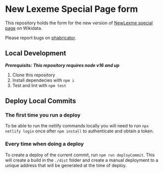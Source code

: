 # New Lexeme Special Page form

This repository holds the form for the new version of [NewLexme special page](https://www.wikidata.org/wiki/Special:NewLexeme) on Wikidata.

Please report bugs on [phabricator](https://phabricator.wikimedia.org/project/view/5674/).

## Local Development

_**Prerequisits: This repository requires node v16 and up**_

1. Clone this repository
2. Install dependecies with `npm i`
3. Test and lint with `npm test`

## Deploy Local Commits

### The first time you run a deploy

To be able to run the netlify commands locally you will need to run `npx netlify login` once after `npm install` to authenticate and obtain a token.

### Every time when doing a deploy

To create a deploy of the current commit, run `npm run deployCommit`. This will create a build in the `./dist` folder and create a manual deployment to a unique address that will be generated at the time of deploy. 


